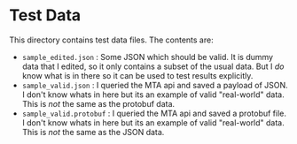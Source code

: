 # Test Data

This directory contains test data files. The contents are:

- `sample_edited.json` : Some JSON which should be valid. It is dummy data that I edited, so it only contains a subset of the usual data. But I _do_ know what is in there so it can be used to test results explicitly.
- `sample_valid.json` : I queried the MTA api and saved a payload of JSON. I don't know whats in here but its an example of valid "real-world" data. This is _not_ the same as the protobuf data.
- `sample_valid.protobuf` : I queried the MTA api and saved a protobuf file. I don't know whats in here but its an example of valid "real-world" data. This is _not_ the same as the JSON data.
